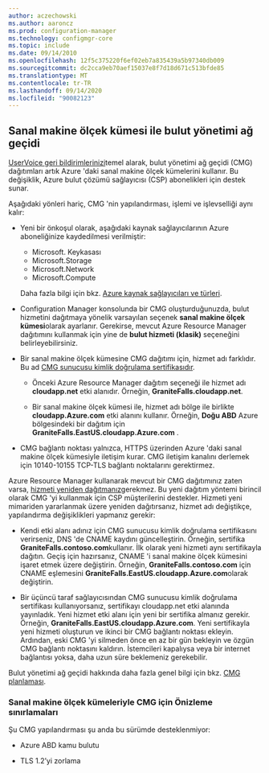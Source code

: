 ```yaml
---
author: aczechowski
ms.author: aaroncz
ms.prod: configuration-manager
ms.technology: configmgr-core
ms.topic: include
ms.date: 09/14/2010
ms.openlocfilehash: 12f5c375220f6ef02eb7a835439a5b97340db009
ms.sourcegitcommit: dc2cca9eb70aef15037e8f7d18d671c513bfde85
ms.translationtype: MT
ms.contentlocale: tr-TR
ms.lasthandoff: 09/14/2020
ms.locfileid: "90082123"
---
```

## <a name="cloud-management-gateway-with-virtual-machine-scale-set"></a><a name="bkmk_cmgvmss"></a> Sanal makine ölçek kümesi ile bulut yönetimi ağ geçidi

<!--3601040-->

[UserVoice geri bildirimlerinizi](https://configurationmanager.uservoice.com/forums/300492-ideas/suggestions/17404900-cloud-management-gateway-as-csp)temel alarak, bulut yönetimi ağ geçidi (CMG) dağıtımları artık Azure 'daki sanal makine ölçek kümelerini kullanır. Bu değişiklik, Azure bulut çözümü sağlayıcısı (CSP) abonelikleri için destek sunar.

Aşağıdaki yönleri hariç, CMG 'nin yapılandırması, işlemi ve işlevselliği aynı kalır:

- Yeni bir önkoşul olarak, aşağıdaki kaynak sağlayıcılarının Azure aboneliğinize kaydedilmesi verilmiştir:

  - Microsoft. Keykasası
  - Microsoft.Storage
  - Microsoft.Network
  - Microsoft.Compute

  Daha fazla bilgi için bkz. [Azure kaynak sağlayıcıları ve türleri](/azure/azure-resource-manager/management/resource-providers-and-types).

- Configuration Manager konsolunda bir CMG oluşturduğunuzda, bulut hizmetini dağıtmaya yönelik varsayılan seçenek **sanal makine ölçek kümesi**olarak ayarlanır. Gerekirse, mevcut Azure Resource Manager dağıtımını kullanmak için yine de **bulut hizmeti (klasik)** seçeneğini belirleyebilirsiniz.

- Bir sanal makine ölçek kümesine CMG dağıtımı için, hizmet adı farklıdır. Bu ad [CMG sunucusu kimlik doğrulama sertifikasıdır](../../../../clients/manage/cmg/certificates-for-cloud-management-gateway.md#bkmk_serverauth).

  - Önceki Azure Resource Manager dağıtım seçeneği ile hizmet adı **cloudapp.net** etki alanıdır. Örneğin, **GraniteFalls.cloudapp.net**.

  - Bir sanal makine ölçek kümesi ile, hizmet adı bölge ile birlikte **cloudapp.Azure.com** etki alanını kullanır. Örneğin, **Doğu ABD** Azure bölgesindeki bir dağıtım için **GraniteFalls.EastUS.cloudapp.Azure.com** .

- CMG bağlantı noktası yalnızca, HTTPS üzerinden Azure 'daki sanal makine ölçek kümesiyle iletişim kurar. CMG iletişim kanalını derlemek için 10140-10155 TCP-TLS bağlantı noktalarını gerektirmez.

Azure Resource Manager kullanarak mevcut bir CMG dağıtımınız zaten varsa, [hizmeti yeniden dağıtmanız](../../../../clients/manage/cmg/setup-cloud-management-gateway.md#redeploy-the-service)gerekmez. Bu yeni dağıtım yöntemi birincil olarak CMG 'yi kullanmak için CSP müşterilerini destekler. Hizmeti yeni mimariden yararlanmak üzere yeniden dağıtırsanız, hizmet adı değiştikçe, yapılandırma değişiklikleri yapmanız gerekir:

- Kendi etki alanı adınız için CMG sunucusu kimlik doğrulama sertifikasını verirseniz, DNS 'de CNAME kaydını güncelleştirin. Örneğin, sertifika **GraniteFalls.contoso.com**kullanır. İlk olarak yeni hizmeti aynı sertifikayla dağıtın. Geçiş için hazırsanız, CNAME 'i sanal makine ölçek kümesini işaret etmek üzere değiştirin. Örneğin, **GraniteFalls.contoso.com** için CNAME eşlemesini **GraniteFalls.EastUS.cloudapp.Azure.com**olarak değiştirin.

- Bir üçüncü taraf sağlayıcısından CMG sunucusu kimlik doğrulama sertifikası kullanıyorsanız, sertifikayı cloudapp.net etki alanında yayınladık. Yeni hizmet etki alanı için yeni bir sertifika almanız gerekir. Örneğin, **GraniteFalls.EastUS.cloudapp.Azure.com**. Yeni sertifikayla yeni hizmeti oluşturun ve ikinci bir CMG bağlantı noktası ekleyin. Ardından, eski CMG 'yi silmeden önce en az bir gün bekleyin ve özgün CMG bağlantı noktasını kaldırın. İstemcileri kapalıysa veya bir internet bağlantısı yoksa, daha uzun süre beklemeniz gerekebilir.

Bulut yönetimi ağ geçidi hakkında daha fazla genel bilgi için bkz. [CMG planlaması](../../../../clients/manage/cmg/plan-cloud-management-gateway.md).

### <a name="preview-limitations-for-cmg-with-virtual-machine-scale-sets"></a>Sanal makine ölçek kümeleriyle CMG için Önizleme sınırlamaları

Şu CMG yapılandırması şu anda bu sürümde desteklenmiyor:

- Azure ABD kamu bulutu

- TLS 1.2’yi zorlama
